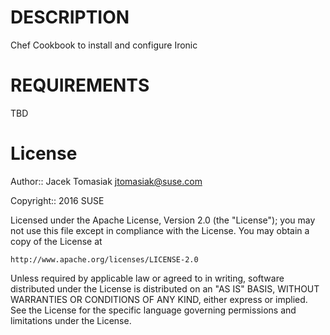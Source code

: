 DESCRIPTION
===========
Chef Cookbook to install and configure Ironic

REQUIREMENTS
============
TBD


License
=======
Author:: Jacek Tomasiak <jtomasiak@suse.com>

Copyright:: 2016 SUSE

Licensed under the Apache License, Version 2.0 (the "License");
you may not use this file except in compliance with the License.
You may obtain a copy of the License at

    http://www.apache.org/licenses/LICENSE-2.0

Unless required by applicable law or agreed to in writing, software
distributed under the License is distributed on an "AS IS" BASIS,
WITHOUT WARRANTIES OR CONDITIONS OF ANY KIND, either express or implied.
See the License for the specific language governing permissions and
limitations under the License.
